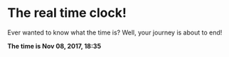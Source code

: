 # The real time clock!

Ever wanted to know what the time is? Well, your journey is about to end!

**The time is Nov 08, 2017, 18:35**
